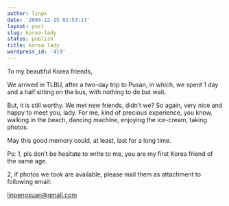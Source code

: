 ```yaml
---
author: linpx
date: '2004-12-15 02:53:13'
layout: post
slug: korea-lady
status: publish
title: korea lady
wordpress_id: '419'
---
```


To my beautiful Korea friends,


We arrived in TLBU, after a two-day trip to Pusan, in which, we spent 1 day
and a half sitting on the bus, with nothing to do but wait.


But, it is still worthy. We met new friends, didn’t we? So again, very nice
and happy to meet you, lady. For me, kind of precious experience, you know,
walking in the beach, dancing machine, enjoying the ice-cream, taking photos.


May this good memory could, at least, last for a long time.


Ps: 1, pls don’t be hesitate to write to me, you are my first Korea friend of
the same age.

2, if photos we took are available, please mail them as attachment to
following email:

[linpengxuan@gmail.com](mailto:linpengxuan@gmail.com)



